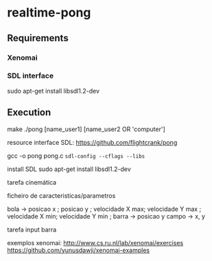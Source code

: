 # realtime-pong


## Requirements 

### Xenomai

### SDL interface
sudo apt-get install libsdl1.2-dev

## Execution

make
./pong [name_user1] [name_user2 OR 'computer'] 




resource interface SDL: https://github.com/flightcrank/pong


gcc -o pong pong.c `sdl-config --cflags --libs`

install SDL sudo apt-get install libsdl1.2-dev


tarefa cinemática

ficheiro de caracteristicas/parametros

bola -> posicao x ; posicao y ; velocidade X max; velocidade Y max ; velocidade X min; velocidade Y min ;
barra -> posicao y
campo -> x, y


tarefa input barra


exemplos xenomai: http://www.cs.ru.nl/lab/xenomai/exercises
https://github.com/yunusdawji/xenomai-examples


